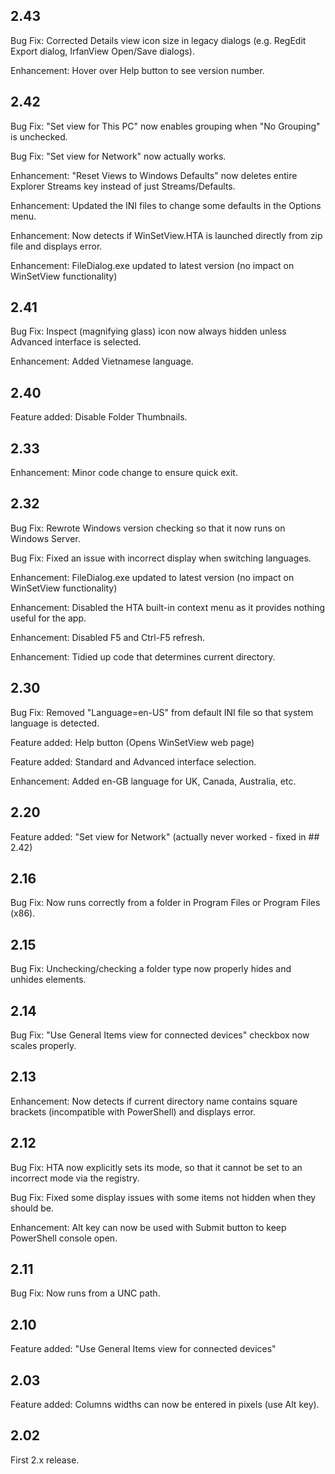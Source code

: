 ## 2.43

Bug Fix: Corrected Details view icon size in legacy dialogs (e.g. RegEdit Export dialog, IrfanView Open/Save dialogs).

Enhancement: Hover over Help button to see version number.


## 2.42

Bug Fix: "Set view for This PC" now enables grouping when "No Grouping" is unchecked.

Bug Fix: "Set view for Network" now actually works.

Enhancement: "Reset Views to Windows Defaults" now deletes entire Explorer Streams key instead of just Streams/Defaults.

Enhancement: Updated the INI files to change some defaults in the Options menu.

Enhancement: Now detects if WinSetView.HTA is launched directly from zip file and displays error.

Enhancement: FileDialog.exe updated to latest version (no impact on WinSetView functionality)


## 2.41

Bug Fix: Inspect (magnifying glass) icon now always hidden unless Advanced interface is selected.

Enhancement: Added Vietnamese language.


## 2.40

Feature added: Disable Folder Thumbnails.


## 2.33

Enhancement: Minor code change to ensure quick exit.


## 2.32

Bug Fix: Rewrote Windows version checking so that it now runs on Windows Server.

Bug Fix: Fixed an issue with incorrect display when switching languages.

Enhancement: FileDialog.exe updated to latest version (no impact on WinSetView functionality)

Enhancement: Disabled the HTA built-in context menu as it provides nothing useful for the app.

Enhancement: Disabled F5 and Ctrl-F5 refresh.

Enhancement: Tidied up code that determines current directory.


## 2.30

Bug Fix: Removed "Language=en-US" from default INI file so that system language is detected.

Feature added: Help button (Opens WinSetView web page)

Feature added: Standard and Advanced interface selection.

Enhancement: Added en-GB language for UK, Canada, Australia, etc.


## 2.20

Feature added: "Set view for Network" (actually never worked - fixed in ## 2.42)


## 2.16

Bug Fix: Now runs correctly from a folder in Program Files or Program Files (x86).


## 2.15

Bug Fix: Unchecking/checking a folder type now properly hides and unhides elements.


## 2.14

Bug Fix: "Use General Items view for connected devices" checkbox now scales properly.


## 2.13

Enhancement: Now detects if current directory name contains square brackets (incompatible with PowerShell) and displays error.


## 2.12

Bug Fix: HTA now explicitly sets its mode, so that it cannot be set to an incorrect mode via the registry.

Bug Fix: Fixed some display issues with some items not hidden when they should be.

Enhancement: Alt key can now be used with Submit button to keep PowerShell console open.


## 2.11

Bug Fix: Now runs from a UNC path.


## 2.10

Feature added: "Use General Items view for connected devices"


## 2.03

Feature added: Columns widths can now be entered in pixels (use Alt key).


## 2.02

First 2.x release.
